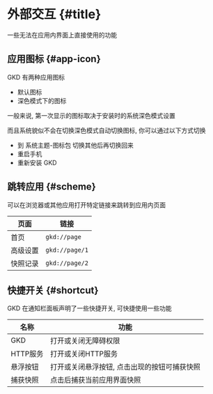 # 外部交互 {#title}

一些无法在应用内界面上直接使用的功能

## 应用图标 {#app-icon}

GKD 有两种应用图标

- 默认图标
- 深色模式下的图标

一般来说, 第一次显示的图标取决于安装时的系统深色模式设置

而且系统貌似不会在切换深色模式自动切换图标, 你可以通过以下方式切换

- 到 系统主题-图标包 切换其他后再切换回来
- 重启手机
- 重新安装 GKD

## 跳转应用 {#scheme}

可以在浏览器或其他应用打开特定链接来跳转到应用内页面

| 页面     | 链接           |
| -------- | -------------- |
| 首页     | `gkd://page`   |
| 高级设置 | `gkd://page/1` |
| 快照记录 | `gkd://page/2` |

## 快捷开关 {#shortcut}

GKD 在通知栏面板声明了一些快捷开关, 可快捷使用一些功能

| 名称     | 功能                                         |
| -------- | -------------------------------------------- |
| GKD      | 打开或关闭无障碍权限                         |
| HTTP服务 | 打开或关闭HTTP服务                           |
| 悬浮按钮 | 打开或关闭悬浮按钮, 点击出现的按钮可捕获快照 |
| 捕获快照 | 点击后捕获当前应用界面快照                   |
